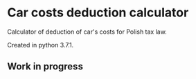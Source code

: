 # Car costs deduction calculator

Calculator of deduction of car's costs for Polish tax law.

Created in python 3.7.1.

## Work in progress
